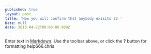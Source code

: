 ```yaml
---
published: true
layout: post
title: 'How you will confirm that anybody exisits 22 '
Date: null
date: 2015-04-22T00:00:00.000Z
---
```

Enter text in [Markdown](http://daringfireball.net/projects/markdown/). Use the toolbar above, or click the **?** button for formatting help666.chris 
